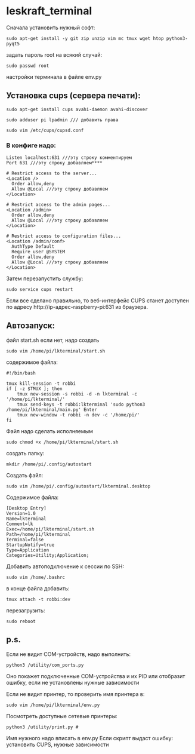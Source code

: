 # leskraft_terminal
Сначала установить нужный софт:
```
sudo apt-get install -y git zip unzip vim mc tmux wget htop python3-pyqt5
```
задать пароль root на всякий случай:
```
sudo passwd root
```
настройки терминала в файле env.py

## Установка cups (сервера печати):
```
sudo apt-get install cups avahi-daemon avahi-discover
```
```
sudo adduser pi lpadmin /// добавить права
```
```
sudo vim /etc/cups/cupsd.conf
```
### В конфиге надо:
```
Listen localhost:631 ///эту строку комментируем
Port 631 ///эту строку добавляем****

# Restrict access to the server...
<Location />
  Order allow,deny
  Allow @Local ///эту строку добавляем
</Location>
 
# Restrict access to the admin pages...
<Location /admin>
  Order allow,deny
  Allow @Local ///эту строку добавляем
</Location>
 
# Restrict access to configuration files...
<Location /admin/conf>
  AuthType Default
  Require user @SYSTEM
  Order allow,deny
  Allow @Local ///эту строку добавляем
</Location>
```

Затем перезапустить службу:
```
sudo service cups restart
```
Если все сделано правильно, то веб-интерфейс CUPS станет доступен по адресу http://ip-адрес-raspberry-pi:631 из браузера.

## Автозапуск:
файл start.sh если нет, надо создать
```
sudo vim /home/pi/lkterminal/start.sh
```
содержимое файла:
```
#!/bin/bash

tmux kill-session -t robbi
if [ -z $TMUX ]; then
	tmux new-session -s robbi -d -n lkterminal -c '/home/pi/lkterminal/'
	tmux send-keys -t robbi:lkterminal 'sudo python3 /home/pi/lkterminal/main.py' Enter
	tmux new-window -t robbi -n dev -c '/home/pi/'
fi
```

Файл надо сделать исполняемым
```
sudo chmod +x /home/pi/lkterminal/start.sh
```

создать папку:
```
mkdir /home/pi/.config/autostart
```
Создать файл:
```
sudo vim /home/pi/.config/autostart/lkterminal.desktop
```
Содержимое файла:
```
[Desktop Entry]
Version=1.0
Name=lkterminal
Comment=lk
Exec=/home/pi/lkterminal/start.sh
Path=/home/pi/lkterminal
Terminal=false
StartupNotify=true
Type=Application
Categories=Utility;Application;
```
Добавить автоподключение к сессии по SSH:
```
sudo vim /home/.bashrc
```
в конце файла добавить:
```
tmux attach -t robbi:dev
```

перезагрузить:
```
sudo reboot
```

## p.s.
Если не видит COM-устройств, надо выполнить:
```
python3 /utility/com_ports.py
```
Оно покажет подключенные COM-устройства и их PID или отобразит ошибку, если не установлены нужные зависимости

Если не видит принтер, то проверить имя принтера в:
```
sudo vim /home/pi/lkterminal/env.py
```
Посмотреть доступные сетевые принтеры:
```
python3 /utility/print.py #
```
Имя нужного надо вписать в env.py
Если скрипт выдаст ошибку: установить CUPS, нужные зависимости

